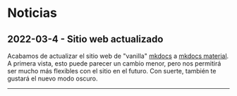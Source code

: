 # Noticias

## 2022-03-4 - Sitio web actualizado

Acabamos de actualizar el sitio web de "vanilla" [mkdocs](https://www.mkdocs.org/) a [mkdocs material](https://squidfunk.github.io/mkdocs-material/). A primera vista, esto puede parecer un cambio menor, pero nos permitirá ser mucho más flexibles con el sitio en el futuro. Con suerte, también te gustará el nuevo modo oscuro.

---

